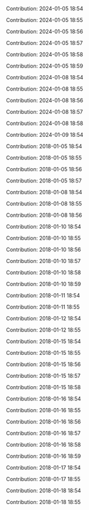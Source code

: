 Contribution: 2024-01-05 18:54

Contribution: 2024-01-05 18:55

Contribution: 2024-01-05 18:56

Contribution: 2024-01-05 18:57

Contribution: 2024-01-05 18:58

Contribution: 2024-01-05 18:59

Contribution: 2024-01-08 18:54

Contribution: 2024-01-08 18:55

Contribution: 2024-01-08 18:56

Contribution: 2024-01-08 18:57

Contribution: 2024-01-08 18:58

Contribution: 2024-01-09 18:54

Contribution: 2018-01-05 18:54

Contribution: 2018-01-05 18:55

Contribution: 2018-01-05 18:56

Contribution: 2018-01-05 18:57

Contribution: 2018-01-08 18:54

Contribution: 2018-01-08 18:55

Contribution: 2018-01-08 18:56

Contribution: 2018-01-10 18:54

Contribution: 2018-01-10 18:55

Contribution: 2018-01-10 18:56

Contribution: 2018-01-10 18:57

Contribution: 2018-01-10 18:58

Contribution: 2018-01-10 18:59

Contribution: 2018-01-11 18:54

Contribution: 2018-01-11 18:55

Contribution: 2018-01-12 18:54

Contribution: 2018-01-12 18:55

Contribution: 2018-01-15 18:54

Contribution: 2018-01-15 18:55

Contribution: 2018-01-15 18:56

Contribution: 2018-01-15 18:57

Contribution: 2018-01-15 18:58

Contribution: 2018-01-16 18:54

Contribution: 2018-01-16 18:55

Contribution: 2018-01-16 18:56

Contribution: 2018-01-16 18:57

Contribution: 2018-01-16 18:58

Contribution: 2018-01-16 18:59

Contribution: 2018-01-17 18:54

Contribution: 2018-01-17 18:55

Contribution: 2018-01-18 18:54

Contribution: 2018-01-18 18:55

